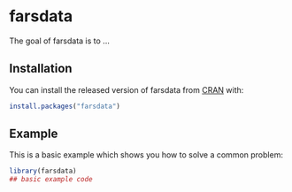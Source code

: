 
# farsdata

<!-- badges: start -->
<!-- badges: end -->

The goal of farsdata is to ...

## Installation

You can install the released version of farsdata from [CRAN](https://CRAN.R-project.org) with:

``` r
install.packages("farsdata")
```

## Example

This is a basic example which shows you how to solve a common problem:

``` r
library(farsdata)
## basic example code
```

